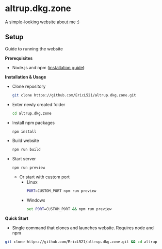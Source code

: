 # altrup.dkg.zone
A simple-looking website about me :)

## Setup
Guide to running the website

**Prerequisites**
- Node.js and npm ([installation guide](https://docs.npmjs.com/downloading-and-installing-node-js-and-npm))

**Installation & Usage**
- Clone repository
  ```bash
  git clone https://github.com/EricL521/altrup.dkg.zone.git
  ```
- Enter newly created folder
  ```bash
  cd altrup.dkg.zone
  ```
- Install npm packages
  ```bash
  npm install
  ```
- Build website
  ```bash
  npm run build
  ```
- Start server
  ```bash
  npm run preview
  ```
  - Or start with custom port
    - Linux
      ```bash
      PORT=CUSTOM_PORT npm run preview
      ```
    - Windows
      ```cmd
      set PORT=CUSTOM_PORT && npm run preview
      ```

**Quick Start**
- Single command that clones and launches website. Requires node and npm
```bash
git clone https://github.com/EricL521/altrup.dkg.zone.git && cd altrup.dkg.zone && npm i && npm run build && npm run preview
```

